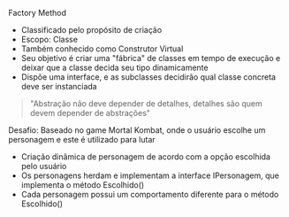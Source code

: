 Factory Method

- Classificado pelo propósito de criação
- Escopo: Classe
- Também conhecido como Construtor Virtual
- Seu objetivo é criar uma "fábrica" de classes em tempo de execução e deixar que a classe decida seu tipo dinamicamente
- Dispõe uma interface, e as subclasses decidirão qual classe concreta deve ser instanciada

> "Abstração não deve depender de detalhes, detalhes são quem devem depender de abstrações"

Desafio: Baseado no game Mortal Kombat, onde o usuário escolhe um personagem e este é utilizado para lutar
- Criação dinâmica de personagem de acordo com a opção escolhida pelo usuário
- Os personagens herdam e implementam a interface IPersonagem, que implementa o método Escolhido()
- Cada personagem possui um comportamento diferente para o método Escolhido()
